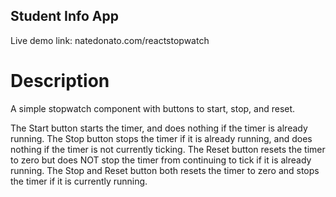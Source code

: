 ## Student Info App
Live demo link: natedonato.com/reactstopwatch

# Description
A simple stopwatch component with buttons to start, stop, and reset.  

The Start button starts the timer, and does nothing if the timer is already running.
The Stop button stops the timer if it is already running, and does nothing if the timer is not currently ticking.
The Reset button resets the timer to zero but does NOT stop the timer from continuing to tick if it is already running.
The Stop and Reset button both resets the timer to zero and stops the timer if it is currently running.